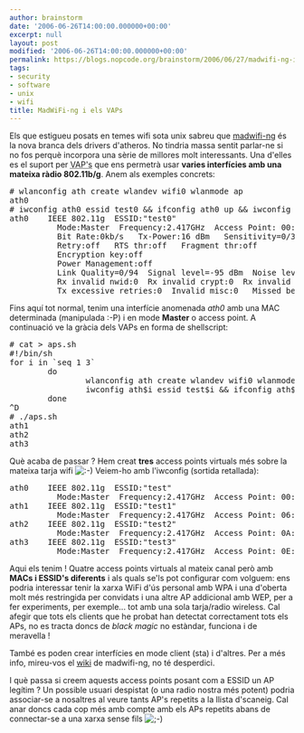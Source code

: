```yaml
---
author: brainstorm
date: '2006-06-26T14:00:00.000000+00:00'
excerpt: null
layout: post
modified: '2006-06-26T14:00:00.000000+00:00'
permalink: https://blogs.nopcode.org/brainstorm/2006/06/27/madwifi-ng-i-els-vaps-2/
tags:
- security
- software
- unix
- wifi
title: MadWiFi-ng i els VAPs
---
```


Els que estigueu posats en temes wifi sota unix sabreu que [madwifi-ng][1] és la nova branca dels drivers d'atheros. No tindria massa sentit parlar-ne si no fos perquè incorpora una sèrie de millores molt interessants. Una d'elles es el suport per <acronym title="Virtual Access Point">VAP's</acronym> que ens permetrà usar **varies interfícies amb una mateixa ràdio 802.11b/g**. Anem als exemples concrets:

<pre># wlanconfig ath create wlandev wifi0 wlanmode ap 
ath0
# iwconfig ath0 essid test0 && ifconfig ath0 up && iwconfig ath0
ath0    IEEE 802.11g  ESSID:"test0"
          Mode:Master  Frequency:2.417GHz  Access Point: 00:80:BE:BA:CA:FE
          Bit Rate:0kb/s   Tx-Power:16 dBm   Sensitivity=0/3
          Retry:off   RTS thr:off   Fragment thr:off
          Encryption key:off
          Power Management:off
          Link Quality=0/94  Signal level=-95 dBm  Noise level=-95 dBm
          Rx invalid nwid:0  Rx invalid crypt:0  Rx invalid frag:0
          Tx excessive retries:0  Invalid misc:0   Missed beacon:0
</pre>

Fins aquí tot normal, tenim una interfície anomenada *ath0* amb una MAC determinada (manipulada :-P) i en mode **Master** o access point. A continuació ve la gràcia dels VAPs en forma de shellscript:

<!--more-->

<pre># cat > aps.sh
#!/bin/sh
for i in `seq 1 3`
        do
                wlanconfig ath create wlandev wifi0 wlanmode ap
                iwconfig ath$i essid test$i && ifconfig ath$i up
        done
^D
# ./aps.sh
ath1
ath2
ath3
</pre>

Què acaba de passar ? Hem creat **tres** access points virtuals més sobre la mateixa tarja wifi <img src="http://blogs.nopcode.org/brainstorm/wp-includes/images/smilies/icon_smile.gif" alt=":-)" class="wp-smiley" /> Veiem-ho amb l'iwconfig (sortida retallada):

<pre>ath0    IEEE 802.11g  ESSID:"test"
          Mode:Master  Frequency:2.417GHz  Access Point: 00:80:BE:BA:CA:FE
ath1    IEEE 802.11g  ESSID:"test1"
          Mode:Master  Frequency:2.417GHz  Access Point: 06:80:BE:BA:CA:FE
ath2    IEEE 802.11g  ESSID:"test2"
          Mode:Master  Frequency:2.417GHz  Access Point: 0A:80:BE:BA:CA:FE
ath3    IEEE 802.11g  ESSID:"test3"
          Mode:Master  Frequency:2.417GHz  Access Point: 0E:80:BE:BA:CA:FE
</pre>

Aqui els tenim ! Quatre access points virtuals al mateix canal però amb **MACs i ESSID's diferents** i als quals se'ls pot configurar com volguem: ens podria interessar tenir la xarxa WiFi d'ús personal amb WPA i una d'oberta molt més restringida per convidats i una altre AP addicional amb WEP, per a fer experiments, per exemple... tot amb una sola tarja/radio wireless. Cal afegir que tots els clients que he probat han detectat correctament tots els APs, no es tracta doncs de *black magic* no estàndar, funciona i de meravella !

També es poden crear interfícies en mode client (sta) i d'altres. Per a més info, mireu-vos el [wiki][2] de madwifi-ng, no té desperdici.

I què passa si creem aquests access points posant com a ESSID un AP legítim ? Un possible usuari despistat (o una radio nostra més potent) podria associar-se a nosaltres al veure tants AP's repetits a la llista d'scaneig. Cal anar doncs cada cop més amb compte amb els APs repetits abans de connectar-se a una xarxa sense fils <img src="http://blogs.nopcode.org/brainstorm/wp-includes/images/smilies/icon_wink.gif" alt=";-)" class="wp-smiley" />

 [1]: http://madwifi.org/
 [2]: http://madwifi.org/wiki/UserDocs